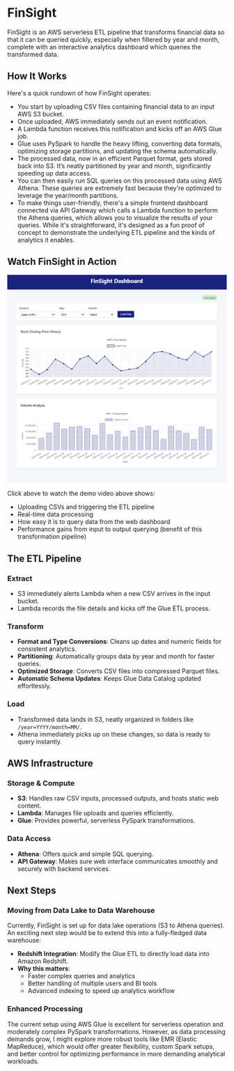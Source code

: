 # FinSight

FinSight is an AWS serverless ETL pipeline that transforms financial data so that it can be queried quickly, especially when filtered by year and month, complete with an interactive analytics dashboard which queries the transformed data.

## How It Works

Here's a quick rundown of how FinSight operates:

- You start by uploading CSV files containing financial data to an input AWS S3 bucket.
- Once uploaded, AWS immediately sends out an event notification.
- A Lambda function receives this notification and kicks off an AWS Glue job.
- Glue uses PySpark to handle the heavy lifting, converting data formats, optimizing storage partitions, and updating the schema automatically.
- The processed data, now in an efficient Parquet format, gets stored back into S3. It’s neatly partitioned by year and month, significantly speeding up data access.
- You can then easily run SQL queries on this processed data using AWS Athena. These queries are extremely fast because they're optimized to leverage the year/month partitions.
- To make things user-friendly, there's a simple frontend dashboard connected via API Gateway which calls a Lambda function to perform the Athena queries, which allows you to visualize the results of your queries. While it's straightforward, it's designed as a fun proof of concept to demonstrate the underlying ETL pipeline and the kinds of analytics it enables.

## Watch FinSight in Action

[![FinSight Demo Video](./assets/demo-thumbnail.png)](https://drive.google.com/file/d/YOUR_GOOGLE_DRIVE_FILE_ID/view)

Click above to watch the demo video above shows:

- Uploading CSVs and triggering the ETL pipeline
- Real-time data processing
- How easy it is to query data from the web dashboard
- Performance gains from input to output querying (benefit of this transformation pipeline)

## The ETL Pipeline

### Extract

- S3 immediately alerts Lambda when a new CSV arrives in the input bucket.
- Lambda records the file details and kicks off the Glue ETL process.

### Transform

- **Format and Type Conversions**: Cleans up dates and numeric fields for consistent analytics.
- **Partitioning**: Automatically groups data by year and month for faster queries.
- **Optimized Storage**: Converts CSV files into compressed Parquet files.
- **Automatic Schema Updates**: Keeps Glue Data Catalog updated effortlessly.

### Load

- Transformed data lands in S3, neatly organized in folders like `/year=YYYY/month=MM/`.
- Athena immediately picks up on these changes, so data is ready to query instantly.

## AWS Infrastructure

### Storage & Compute

- **S3**: Handles raw CSV inputs, processed outputs, and hosts static web content.
- **Lambda**: Manages file uploads and queries efficiently.
- **Glue**: Provides powerful, serverless PySpark transformations.

### Data Access

- **Athena**: Offers quick and simple SQL querying.
- **API Gateway**: Makes sure web interface communicates smoothly and securely with backend services.

## Next Steps

### Moving from Data Lake to Data Warehouse

Currently, FinSight is set up for data lake operations (S3 to Athena queries). An exciting next step would be to extend this into a fully-fledged data warehouse:

- **Redshift Integration**: Modify the Glue ETL to directly load data into Amazon Redshift.
- **Why this matters**:
  - Faster complex queries and analytics
  - Better handling of multiple users and BI tools
  - Advanced indexing to speed up analytics workflow

### Enhanced Processing

The current setup using AWS Glue is excellent for serverless operation and moderately complex PySpark transformations. However, as data processing demands grow, I might explore more robust tools like EMR (Elastic MapReduce), which would offer greater flexibility, custom Spark setups, and better control for optimizing performance in more demanding analytical workloads.
